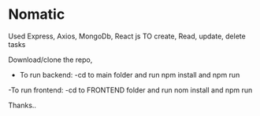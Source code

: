 # Nomatic

Used Express, Axios, MongoDb, React js TO create, Read, update, delete tasks

Download/clone the repo,
- To run backend:
 -cd to main folder and run npm install and npm run
 
-To run frontend:
 -cd to FRONTEND folder and run nom install and npm run
 
 Thanks..
